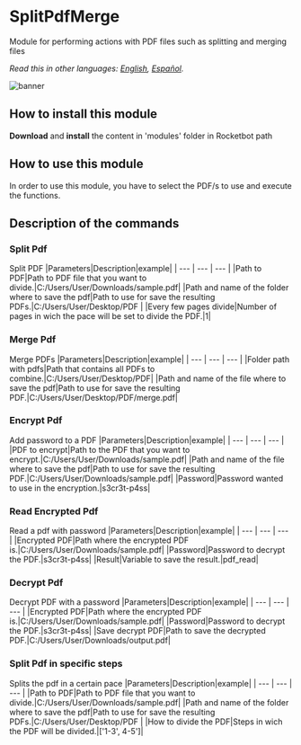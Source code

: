 # SplitPdfMerge
  
Module for performing actions with PDF files such as splitting and merging files    

*Read this in other languages: [English](Manual_SplitPdfMerge.md), [Español](Manual_SplitPdfMerge.es.md).*
  
![banner](imgs/Banner_SplitPdfMerge.png)
## How to install this module
  
__Download__ and __install__ the content in 'modules' folder in Rocketbot path  


## How to use this module
In order to use this module, you have to select the PDF/s to use and execute the functions.


## Description of the commands

### Split Pdf
  
Split PDF
|Parameters|Description|example|
| --- | --- | --- |
|Path to PDF|Path to PDF file that you want to divide.|C:/Users/User/Downloads/sample.pdf|
|Path and name of the folder where to save the pdf|Path to use for save the resulting PDFs.|C:/Users/User/Desktop/PDF |
|Every few pages divide|Number of pages in wich the pace will be set to divide the PDF.|1|

### Merge Pdf
  
Merge PDFs 
|Parameters|Description|example|
| --- | --- | --- |
|Folder path with pdfs|Path that contains all PDFs to combine.|C:/Users/User/Desktop/PDF|
|Path and name of the file where to save the pdf|Path to use for save the resulting PDF.|C:/Users/User/Desktop/PDF/merge.pdf|

### Encrypt Pdf
  
Add password to a PDF
|Parameters|Description|example|
| --- | --- | --- |
|PDF to encrypt|Path to the PDF that you want to encrypt.|C:/Users/User/Downloads/sample.pdf|
|Path and name of the file where to save the pdf|Path to use for save the resulting PDF.|C:/Users/User/Downloads/sample.pdf|
|Password|Password wanted to use in the encryption.|s3cr3t-p4ss|

### Read Encrypted Pdf
  
Read a pdf with password
|Parameters|Description|example|
| --- | --- | --- |
|Encrypted PDF|Path where the encrypted PDF is.|C:/Users/User/Downloads/sample.pdf|
|Password|Password to decrypt the PDF.|s3cr3t-p4ss|
|Result|Variable to save the result.|pdf_read|

### Decrypt Pdf
  
Decrypt PDF with a password
|Parameters|Description|example|
| --- | --- | --- |
|Encrypted PDF|Path where the encrypted PDF is.|C:/Users/User/Downloads/sample.pdf|
|Password|Password to decrypt the PDF.|s3cr3t-p4ss|
|Save decrypt PDF|Path to save the decrypted PDF.|C:/Users/User/Downloads/output.pdf|

### Split Pdf in specific steps
  
Splits the pdf in a certain pace
|Parameters|Description|example|
| --- | --- | --- |
|Path to PDF|Path to PDF file that you want to divide.|C:/Users/User/Downloads/sample.pdf|
|Path and name of the folder where to save the pdf|Path to use for save the resulting PDFs.|C:/Users/User/Desktop/PDF |
|How to divide the PDF|Steps in wich the PDF will be divided.|['1-3', 4-5']|

